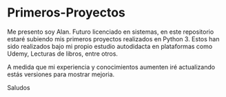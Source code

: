 # Primeros-Proyectos

Me presento soy Alan. Futuro licenciado en sistemas, en este repositorio estaré subiendo mis primeros proyectos realizados en Python 3.
Estos han sido realizados bajo mi propio estudio autodidacta en plataformas como Udemy, Lecturas de libros, entre otros.

A medida que mi experiencia y conocimientos aumenten iré actualizando estás versiones para mostrar mejoria.

Saludos
